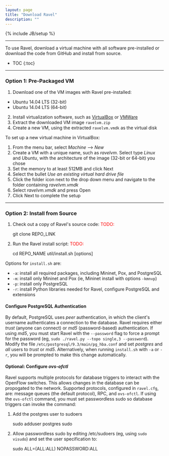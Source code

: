 ```yaml
---
layout: page
title: "Download Ravel"
description: ""
---
```

{% include JB/setup %}

-------------------------

To use Ravel, download a virtual machine with all software pre-installed or download the code from GitHub and install from source.

* TOC
{:toc}

-------------------------

### Option 1: Pre-Packaged VM

1. Download one of the VM images with Ravel pre-installed:
  - Ubuntu 14.04 LTS (32-bit)
  - Ubuntu 14.04 LTS (64-bit)

2. Install virtualization software, such as [VirtualBox](https://www.virtualbox.org/wiki/VirtualBox) or [VMWare](https://my.vmware.com/en/web/vmware/downloads)
3. Extract the downloaded VM image `ravelvm.zip`
4. Create a new VM, using the extracted `ravelvm.vmdk` as the virtual disk

To set up a new virtual machine in VirtualBox:

1. From the menu bar, select _Machine_ --> _New_
2. Create a VM with a unique name, such as _ravelvm_.  Select type _Linux_ and _Ubuntu_, with the architecture of the image (32-bit or 64-bit) you chose
4. Set the memory to at least 512MB and click Next
5. Select the bullet _Use an existing virtual hard drive file_
6. Click the folder icon next to the drop down menu and navigate to the folder containing _ravelvm.vmdk_
7. Select _ravelvm.vmdk_ and press Open
8. Click Next to complete the setup


-------------------------

### Option 2: Install from Source

1. Check out a copy of Ravel's source code: <span style="color:red">TODO:</span>

    git clone REPO_LINK

2. Run the Ravel install script: <span style="color:red">TODO:</span>

    cd REPO_NAME
    util/install.sh [options]

Options for `install.sh` are:

* `-a`: install all required packages, including Mininet, Pox, and PostgreSQL
* `-m`: install only Mininet and Pox (ie, Mininet install with options `-kmnvp`)
* `-p`: install only PostgreSQL
* `-r`: install Python libraries needed for Ravel, configure PostgreSQL and extensions

#### Configure PostgreSQL Authentication

By default, PostgreSQL uses _peer_ authentication, in which the client's username authenticates a connection to the database.  Ravel requires either _trust_ (anyone can connect) or _md5_ (password-based) authentication.  If using _md5_, you must start Ravel with the `--password` flag to force a prompt for the password (eg, `sudo ./ravel.py --topo single,3 --password`).  Modify the file `/etc/postgresql/9.3/main/pg_hba.conf` and set _postgres_ and _all_ users to _trust_ or _md5_.  Alternatively, when running `install.sh` with `-a` or `-r`, you will be prompted to make this change automatically.


#### Optional: Configure _ovs-ofctl_

Ravel supports multiple protocols for database triggers to interact with the OpenFlow switches.  This allows changes in the database can be propogated to the network.  Supported protocols, configured in `ravel.cfg`, are: message queues (the default protocol), RPC, and `ovs-ofctl`.  If using the `ovs-ofctl` command, you must set passwordless sudo so database triggers can invoke the command:

1. Add the postgres user to sudoers

    sudo adduser postgres sudo

2. Allow passwordless sudo by editing /etc/sudoers (eg, using `sudo visudo`) and set the user specification to:

    sudo ALL=(ALL:ALL) NOPASSWORD:ALL

